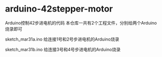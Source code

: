 # arduino-42stepper-motor
Arduino控制42步进电机的代码
本仓库一共有2个工程文件，分别给两个Arduino烧录即可

sketch_mar31a.ino 给连接1号和2号步进电机的Arduino烧录

sketch_mar31b.ino 给连接3号和4号步进电机的Arduino烧录

